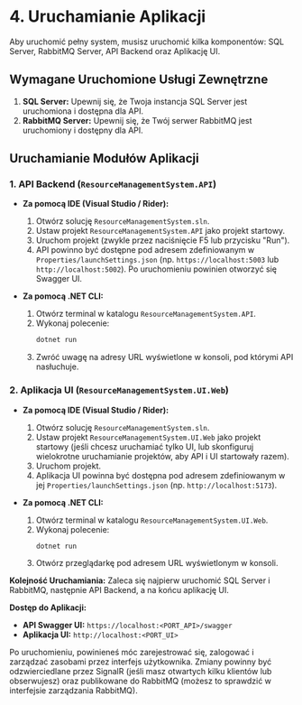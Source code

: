 # 4. Uruchamianie Aplikacji <a name="uruchamianie-aplikacji"></a>

Aby uruchomić pełny system, musisz uruchomić kilka komponentów: SQL Server, RabbitMQ Server, API Backend oraz Aplikację UI.

## Wymagane Uruchomione Usługi Zewnętrzne

1.  **SQL Server:** Upewnij się, że Twoja instancja SQL Server jest uruchomiona i dostępna dla API.
2.  **RabbitMQ Server:** Upewnij się, że Twój serwer RabbitMQ jest uruchomiony i dostępny dla API.

## Uruchamianie Modułów Aplikacji

### 1. API Backend (`ResourceManagementSystem.API`)

*   **Za pomocą IDE (Visual Studio / Rider):**
    1.  Otwórz solucję `ResourceManagementSystem.sln`.
    2.  Ustaw projekt `ResourceManagementSystem.API` jako projekt startowy.
    3.  Uruchom projekt (zwykle przez naciśnięcie F5 lub przycisku "Run").
    4.  API powinno być dostępne pod adresem zdefiniowanym w `Properties/launchSettings.json` (np. `https://localhost:5003` lub `http://localhost:5002`). Po uruchomieniu powinien otworzyć się Swagger UI.

*   **Za pomocą .NET CLI:**
    1.  Otwórz terminal w katalogu `ResourceManagementSystem.API`.
    2.  Wykonaj polecenie:
        ```bash
        dotnet run
        ```
    3.  Zwróć uwagę na adresy URL wyświetlone w konsoli, pod którymi API nasłuchuje.

### 2. Aplikacja UI (`ResourceManagementSystem.UI.Web`)

*   **Za pomocą IDE (Visual Studio / Rider):**
    1.  Otwórz solucję `ResourceManagementSystem.sln`.
    2.  Ustaw projekt `ResourceManagementSystem.UI.Web` jako projekt startowy (jeśli chcesz uruchamiać tylko UI, lub skonfiguruj wielokrotne uruchamianie projektów, aby API i UI startowały razem).
    3.  Uruchom projekt.
    4.  Aplikacja UI powinna być dostępna pod adresem zdefiniowanym w jej `Properties/launchSettings.json` (np. `http://localhost:5173`).

*   **Za pomocą .NET CLI:**
    1.  Otwórz terminal w katalogu `ResourceManagementSystem.UI.Web`.
    2.  Wykonaj polecenie:
        ```bash
        dotnet run
        ```
    3.  Otwórz przeglądarkę pod adresem URL wyświetlonym w konsoli.

**Kolejność Uruchamiania:**
Zaleca się najpierw uruchomić SQL Server i RabbitMQ, następnie API Backend, a na końcu aplikację UI.

**Dostęp do Aplikacji:**
*   **API Swagger UI:** `https://localhost:<PORT_API>/swagger`
*   **Aplikacja UI:** `http://localhost:<PORT_UI>`

Po uruchomieniu, powinieneś móc zarejestrować się, zalogować i zarządzać zasobami przez interfejs użytkownika. Zmiany powinny być odzwierciedlane przez SignalR (jeśli masz otwartych kilku klientów lub obserwujesz) oraz publikowane do RabbitMQ (możesz to sprawdzić w interfejsie zarządzania RabbitMQ).